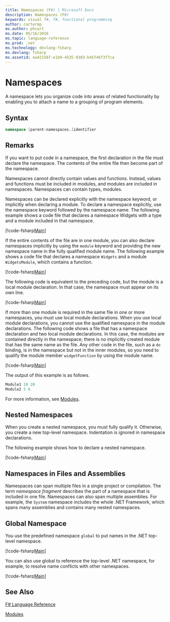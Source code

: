 ```yaml
---
title: Namespaces (F#) | Microsoft Docs
description: Namespaces (F#)
keywords: visual f#, f#, functional programming
author: cartermp
ms.author: phcart
ms.date: 05/16/2016
ms.topic: language-reference
ms.prod: .net
ms.technology: devlang-fsharp
ms.devlang: fsharp
ms.assetid: ea42156f-e1b9-4535-9383-b45f46f3f7ca
---
```


# Namespaces

A namespace lets you organize code into areas of related functionality by enabling you to attach a name to a grouping of program elements.


## Syntax

```fsharp
namespace [parent-namespaces.]identifier
```

## Remarks
If you want to put code in a namespace, the first declaration in the file must declare the namespace. The contents of the entire file then become part of the namespace.

Namespaces cannot directly contain values and functions. Instead, values and functions must be included in modules, and modules are included in namespaces. Namespaces can contain types, modules.

Namespaces can be declared explicitly with the namespace keyword, or implicitly when declaring a module. To declare a namespace explicitly, use the namespace keyword followed by the namespace name. The following example shows a code file that declares a namespace Widgets with a type and a module included in that namespace.

[!code-fsharp[Main](../../../samples/snippets/fsharp/lang-ref-2/snippet6406.fs)]

If the entire contents of the file are in one module, you can also declare namespaces implicitly by using the `module` keyword and providing the new namespace name in the fully qualified module name. The following example shows a code file that declares a namespace `Widgets` and a module `WidgetsModule`, which contains a function.

[!code-fsharp[Main](../../../samples/snippets/fsharp/lang-ref-2/snippet6401.fs)]

The following code is equivalent to the preceding code, but the module is a local module declaration. In that case, the namespace must appear on its own line.

[!code-fsharp[Main](../../../samples/snippets/fsharp/namespaces/snippet6402.fs)]

If more than one module is required in the same file in one or more namespaces, you must use local module declarations. When you use local module declarations, you cannot use the qualified namespace in the module declarations. The following code shows a file that has a namespace declaration and two local module declarations. In this case, the modules are contained directly in the namespace; there is no implicitly created module that has the same name as the file. Any other code in the file, such as a `do` binding, is in the namespace but not in the inner modules, so you need to qualify the module member `widgetFunction` by using the module name.

[!code-fsharp[Main](../../../samples/snippets/fsharp/lang-ref-2/snippet6403.fs)]

The output of this example is as follows.

```fsharp
Module1 10 20
Module2 5 6
```

For more information, see [Modules](modules.md).

## Nested Namespaces
When you create a nested namespace, you must fully qualify it. Otherwise, you create a new top-level namespace. Indentation is ignored in namespace declarations.

The following example shows how to declare a nested namespace.

[!code-fsharp[Main](../../../samples/snippets/fsharp/lang-ref-2/snippet6404.fs)]

## Namespaces in Files and Assemblies
Namespaces can span multiple files in a single project or compilation. The term *namespace fragment* describes the part of a namespace that is included in one file. Namespaces can also span multiple assemblies. For example, the `System` namespace includes the whole .NET Framework, which spans many assemblies and contains many nested namespaces.


## Global Namespace
You use the predefined namespace `global` to put names in the .NET top-level namespace.

[!code-fsharp[Main](../../../samples/snippets/fsharp/lang-ref-2/snippet6407.fs)]

You can also use global to reference the top-level .NET namespace, for example, to resolve name conflicts with other namespaces.

[!code-fsharp[Main](../../../samples/snippets/fsharp/lang-ref-2/snippet6408.fs)]

## See Also
[F# Language Reference](index.md)

[Modules](modules.md)
